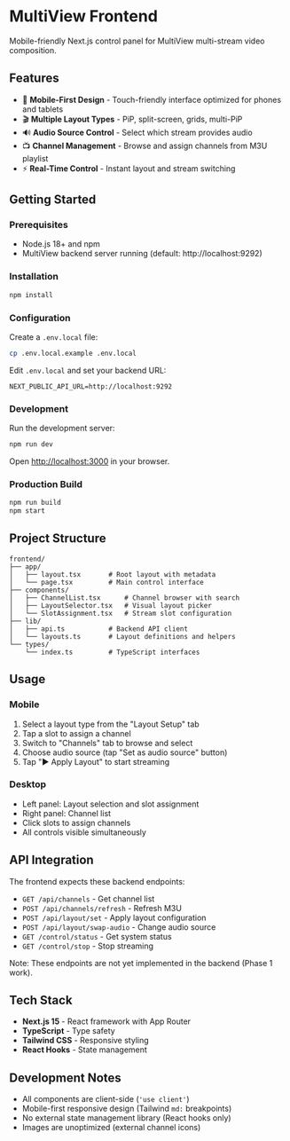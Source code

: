 # MultiView Frontend

Mobile-friendly Next.js control panel for MultiView multi-stream video composition.

## Features

- 📱 **Mobile-First Design** - Touch-friendly interface optimized for phones and tablets
- 🎬 **Multiple Layout Types** - PiP, split-screen, grids, multi-PiP
- 🔊 **Audio Source Control** - Select which stream provides audio
- 📺 **Channel Management** - Browse and assign channels from M3U playlist
- ⚡ **Real-Time Control** - Instant layout and stream switching

## Getting Started

### Prerequisites

- Node.js 18+ and npm
- MultiView backend server running (default: http://localhost:9292)

### Installation

```bash
npm install
```

### Configuration

Create a `.env.local` file:

```bash
cp .env.local.example .env.local
```

Edit `.env.local` and set your backend URL:

```
NEXT_PUBLIC_API_URL=http://localhost:9292
```

### Development

Run the development server:

```bash
npm run dev
```

Open [http://localhost:3000](http://localhost:3000) in your browser.

### Production Build

```bash
npm run build
npm start
```

## Project Structure

```
frontend/
├── app/
│   ├── layout.tsx       # Root layout with metadata
│   └── page.tsx         # Main control interface
├── components/
│   ├── ChannelList.tsx      # Channel browser with search
│   ├── LayoutSelector.tsx   # Visual layout picker
│   └── SlotAssignment.tsx   # Stream slot configuration
├── lib/
│   ├── api.ts           # Backend API client
│   └── layouts.ts       # Layout definitions and helpers
└── types/
    └── index.ts         # TypeScript interfaces
```

## Usage

### Mobile

1. Select a layout type from the "Layout Setup" tab
2. Tap a slot to assign a channel
3. Switch to "Channels" tab to browse and select
4. Choose audio source (tap "Set as audio source" button)
5. Tap "▶ Apply Layout" to start streaming

### Desktop

- Left panel: Layout selection and slot assignment
- Right panel: Channel list
- Click slots to assign channels
- All controls visible simultaneously

## API Integration

The frontend expects these backend endpoints:

- `GET /api/channels` - Get channel list
- `POST /api/channels/refresh` - Refresh M3U
- `POST /api/layout/set` - Apply layout configuration
- `POST /api/layout/swap-audio` - Change audio source
- `GET /control/status` - Get system status
- `GET /control/stop` - Stop streaming

Note: These endpoints are not yet implemented in the backend (Phase 1 work).

## Tech Stack

- **Next.js 15** - React framework with App Router
- **TypeScript** - Type safety
- **Tailwind CSS** - Responsive styling
- **React Hooks** - State management

## Development Notes

- All components are client-side (`'use client'`)
- Mobile-first responsive design (Tailwind `md:` breakpoints)
- No external state management library (React hooks only)
- Images are unoptimized (external channel icons)
